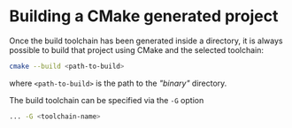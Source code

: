 # Building a CMake generated project

Once the build toolchain has been generated inside a directory, it is always
possible to build that project using CMake and the selected toolchain:

```sh
cmake --build <path-to-build>
```

where `<path-to-build>` is the path to the *"binary"* directory.

The build toolchain can be specified via the `-G` option

```sh
... -G <toolchain-name>
```
